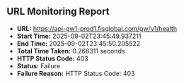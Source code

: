 ## URL Monitoring Report

- **URL:** https://api-gw1-prod1.fisglobal.com/gw/v1/health
- **Start Time:** 2025-09-02T23:45:49.937211
- **End Time:** 2025-09-02T23:45:50.205522
- **Total Time Taken:** 0.268311 seconds
- **HTTP Status Code:** 403
- **Status:** Failure
- **Failure Reason:** HTTP Status Code: 403
